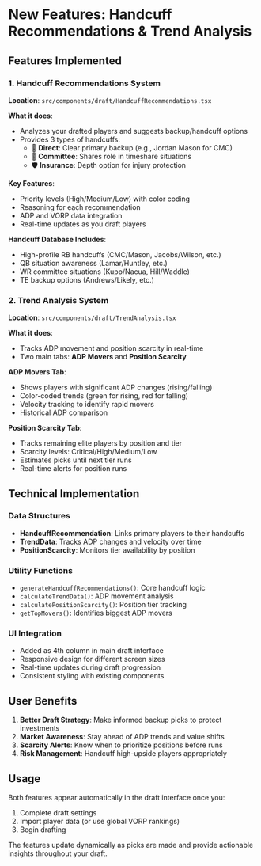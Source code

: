 # New Features: Handcuff Recommendations & Trend Analysis

## Features Implemented

### 1. Handcuff Recommendations System
**Location**: `src/components/draft/HandcuffRecommendations.tsx`

**What it does**:
- Analyzes your drafted players and suggests backup/handcuff options
- Provides 3 types of handcuffs:
  - 🎯 **Direct**: Clear primary backup (e.g., Jordan Mason for CMC)  
  - 🔄 **Committee**: Shares role in timeshare situations
  - 🛡️ **Insurance**: Depth option for injury protection

**Key Features**:
- Priority levels (High/Medium/Low) with color coding
- Reasoning for each recommendation
- ADP and VORP data integration
- Real-time updates as you draft players

**Handcuff Database Includes**:
- High-profile RB handcuffs (CMC/Mason, Jacobs/Wilson, etc.)
- QB situation awareness (Lamar/Huntley, etc.)  
- WR committee situations (Kupp/Nacua, Hill/Waddle)
- TE backup options (Andrews/Likely, etc.)

### 2. Trend Analysis System
**Location**: `src/components/draft/TrendAnalysis.tsx`

**What it does**:
- Tracks ADP movement and position scarcity in real-time
- Two main tabs: **ADP Movers** and **Position Scarcity**

**ADP Movers Tab**:
- Shows players with significant ADP changes (rising/falling)
- Color-coded trends (green for rising, red for falling)
- Velocity tracking to identify rapid movers
- Historical ADP comparison

**Position Scarcity Tab**:
- Tracks remaining elite players by position and tier
- Scarcity levels: Critical/High/Medium/Low
- Estimates picks until next tier runs
- Real-time alerts for position runs

## Technical Implementation

### Data Structures
- **HandcuffRecommendation**: Links primary players to their handcuffs
- **TrendData**: Tracks ADP changes and velocity over time  
- **PositionScarcity**: Monitors tier availability by position

### Utility Functions
- `generateHandcuffRecommendations()`: Core handcuff logic
- `calculateTrendData()`: ADP movement analysis
- `calculatePositionScarcity()`: Position tier tracking
- `getTopMovers()`: Identifies biggest ADP movers

### UI Integration
- Added as 4th column in main draft interface
- Responsive design for different screen sizes  
- Real-time updates during draft progression
- Consistent styling with existing components

## User Benefits

1. **Better Draft Strategy**: Make informed backup picks to protect investments
2. **Market Awareness**: Stay ahead of ADP trends and value shifts  
3. **Scarcity Alerts**: Know when to prioritize positions before runs
4. **Risk Management**: Handcuff high-upside players appropriately

## Usage
Both features appear automatically in the draft interface once you:
1. Complete draft settings
2. Import player data (or use global VORP rankings)  
3. Begin drafting

The features update dynamically as picks are made and provide actionable insights throughout your draft.